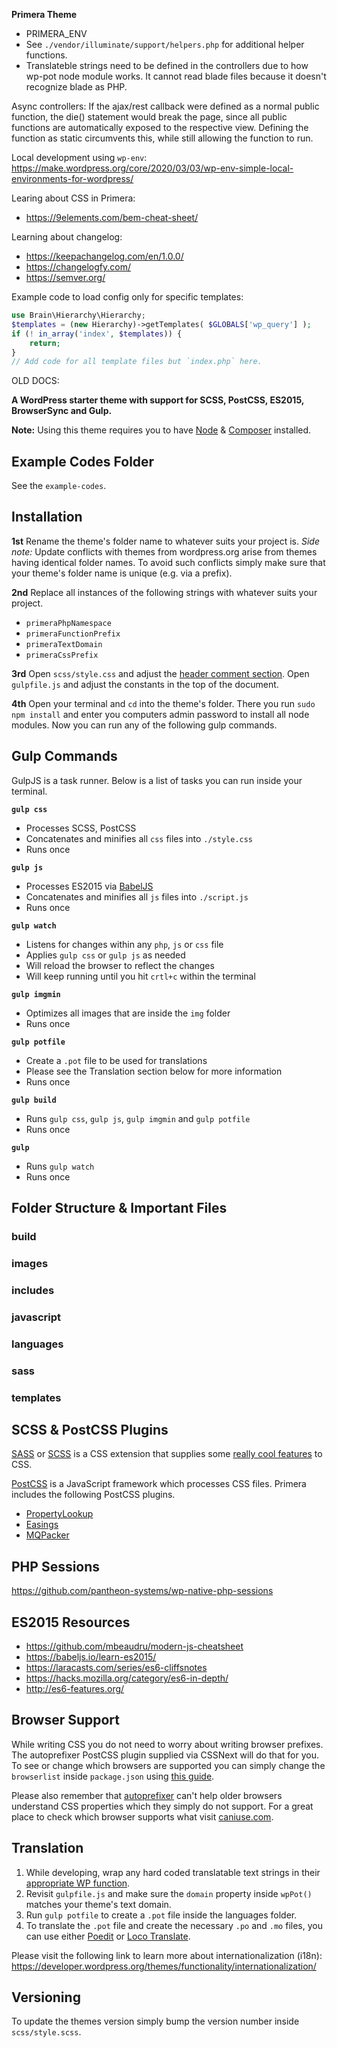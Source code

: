 
**Primera Theme**

- PRIMERA_ENV
- See `./vendor/illuminate/support/helpers.php` for additional helper functions.
- Translateble strings need to be defined in the controllers due to how wp-pot node module works. It cannot read blade files because it doesn't recognize blade as PHP.

Async controllers:
If the ajax/rest callback were defined as a normal public function, the die() statement would break the page, since all public functions are automatically exposed to the respective view. Defining the function as static circumvents this, while still allowing the function to run.

Local development using `wp-env`:
https://make.wordpress.org/core/2020/03/03/wp-env-simple-local-environments-for-wordpress/

Learing about CSS in Primera:
- https://9elements.com/bem-cheat-sheet/

Learning about changelog:
- https://keepachangelog.com/en/1.0.0/
- https://changelogfy.com/
- https://semver.org/

Example code to load config only for specific templates:
```php
use Brain\Hierarchy\Hierarchy;
$templates = (new Hierarchy)->getTemplates( $GLOBALS['wp_query'] );
if (! in_array('index', $templates)) {
    return;
}
// Add code for all template files but `index.php` here.
```









OLD DOCS:

**A WordPress starter theme with support for SCSS, PostCSS, ES2015, BrowserSync and Gulp.**

**Note:** Using this theme requires you to have [Node](https://nodejs.org/) & [Composer](#) installed.

## Example Codes Folder

See the `example-codes`.

## Installation

**1st** Rename the theme's folder name to whatever suits your project is. _Side note:_ Update conflicts with themes from wordpress.org arise from themes having identical folder names. To avoid such conflicts simply make sure that your theme's folder name is unique (e.g. via a prefix).

**2nd** Replace all instances of the following strings with whatever suits your project.
- `primeraPhpNamespace`
- `primeraFunctionPrefix`
- `primeraTextDomain`
- `primeraCssPrefix`

**3rd** Open `scss/style.css` and adjust the [header comment section](https://developer.wordpress.org/themes/basics/main-stylesheet-style-css/). Open `gulpfile.js` and adjust the constants in the top of the document.

**4th** Open your terminal and `cd` into the theme's folder. There you run `sudo npm install` and enter you computers admin password to install all node modules. Now you can run any of the following gulp commands.

## Gulp Commands

GulpJS is a task runner. Below is a list of tasks you can run inside your terminal.

**`gulp css`**
- Processes SCSS, PostCSS
- Concatenates and minifies all `css` files into `./style.css`
- Runs once

**`gulp js`**
- Processes ES2015 via [BabelJS](//babeljs.io/)
- Concatenates and minifies all `js` files into `./script.js`
- Runs once

**`gulp watch`**
- Listens for changes within any `php`, `js` or `css` file
- Applies `gulp css` or `gulp js` as needed
- Will reload the browser to reflect the changes
- Will keep running until you hit `crtl+c` within the terminal

**`gulp imgmin`**
- Optimizes all images that are inside the `img` folder
- Runs once

**`gulp potfile`**
- Create a `.pot` file to be used for translations
- Please see the Translation section below for more information
- Runs once

**`gulp build`**
- Runs `gulp css`, `gulp js`, `gulp imgmin` and `gulp potfile`
- Runs once

**`gulp`**
- Runs `gulp watch`
- Runs once

## Folder Structure & Important Files

### build
### images
### includes
### javascript
### languages
### sass
### templates

## SCSS & PostCSS Plugins

[SASS](//sass-lang.com/) or [SCSS](//sass-lang.com/) is a CSS extension that supplies some [really cool features](//sass-lang.com/guide/) to CSS.

[PostCSS](//postcss.org) is a JavaScript framework which processes CSS files. Primera includes the following PostCSS plugins.
- [PropertyLookup](//github.com/simonsmith/postcss-property-lookup)
- [Easings](https://www.npmjs.com/package/postcss-easings)
- [MQPacker](https://www.npmjs.com/package/css-mqpacker)

## PHP Sessions

https://github.com/pantheon-systems/wp-native-php-sessions

## ES2015 Resources

- https://github.com/mbeaudru/modern-js-cheatsheet
- https://babeljs.io/learn-es2015/
- https://laracasts.com/series/es6-cliffsnotes
- https://hacks.mozilla.org/category/es6-in-depth/
- http://es6-features.org/

## Browser Support

While writing CSS you do not need to worry about writing browser prefixes. The autoprefixer PostCSS plugin supplied via CSSNext will do that for you. To see or change which browsers are supported you can simply change the `browserlist` inside `package.json` using [this guide](https://github.com/ai/browserslist).

Please also remember that [autoprefixer](https://autoprefixer.github.io/) can't help older browsers understand CSS properties which they simply do not support. For a great place to check which browser supports what visit [caniuse.com](http://caniuse.com/).

## Translation

1) While developing, wrap any hard coded translatable text strings in their [appropriate WP function](https://developer.wordpress.org/themes/functionality/internationalization/#localization-functions).
2) Revisit `gulpfile.js` and make sure the `domain` property inside `wpPot()` matches your theme's text domain.
3) Run `gulp potfile` to create a `.pot` file inside the languages folder.
4) To translate the `.pot` file and create the necessary `.po` and `.mo` files, you can use either [Poedit](https://poedit.net/) or [Loco Translate](https://wordpress.org/plugins/loco-translate/).

Please visit the following link to learn more about internationalization (i18n):
https://developer.wordpress.org/themes/functionality/internationalization/

## Versioning

To update the themes version simply bump the version number inside `scss/style.scss`.
